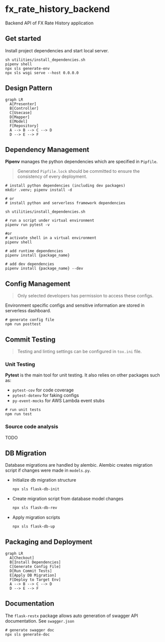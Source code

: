 # fx_rate_history_backend

Backend API of FX Rate History application

## Get started

Install project dependencies and start local server.

```#!/bin/bash
sh utilities/install_dependencies.sh
pipenv shell
npx sls generate-env
npx sls wsgi serve --host 0.0.0.0
```

## Design Pattern

```mermaid
graph LR
  A[Presenter]
  B[Controller]
  C[Usecase]
  D[Mapper]
  E[Model]
  F[Repository]
  A --> B --> C --> D
  D --> E --> F
```

## Dependency Management

**Pipenv** manages the python dependencies which are specified in `Pipfile`.
> Generated `Pipfile.lock` should be committed to ensure the consistency of every deployment.

```#!/bin/bash
# install python dependencies (including dev packages)
mkdir .venv; pipenv install -d

# or
# install python and serverless framework dependencies

sh utilities/install_dependencies.sh

# run a script under virtual environment
pipenv run pytest -v

#or
# activate shell in a virtual environment
pipenv shell

# add runtime dependencies
pipenv install {package_name}

# add dev dependencies
pipenv install {package_name} --dev
```

## Config Management

> Only selected developers has permission to access these configs.

Environment specific configs and sensitive information are stored in serverless dashboard.

```#!/bin/bash
# generate config file
npm run posttest
```

## Commit Testing

> Testing and linting settings can be configured in `tox.ini` file.

### Unit Testing

**Pytest** is the main tool for unit testing. It also relies on other packages such as:

- `pytest-cov` for code coverage
- `pytest-dotenv` for faking configs
- `py-event-mocks` for AWS Lambda event stubs

```#!/bin/bash
# run unit tests
npm run test
```

### Source code analysis

TODO

## DB Migration

Database migrations are handled by alembic. Alembic creates migration script if changes were made in `models.py`.

- Initialize db migration structure

  ```sh
  npx sls flask-db-init
  ```

- Create migration script from database model changes

  ```sh
  npx sls flask-db-rev
  ```

- Apply migration scripts

  ```sh
  npx sls flask-db-up
  ```

## Packaging and Deployment

```mermaid
graph LR
  A[Checkout]
  B[Install Dependencies]
  C[Generate Config File]
  D[Run Commit Tests]
  E[Apply DB Migration]
  F[Deploy to Target Env]
  A --> B --> C --> D
  D --> E --> F
```

## Documentation

The `flask-restx` package allows auto generation of swagger API documentation. See `swagger.json`

```#!/bin/bash
# generate swagger doc
npx sls generate-doc
```

